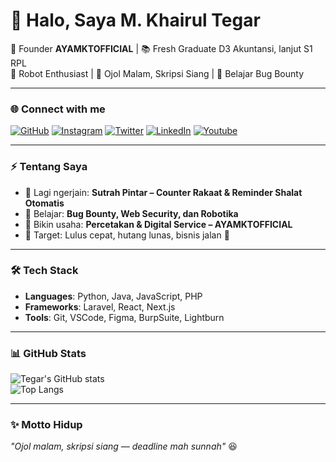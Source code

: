 # 👋 Halo, Saya M. Khairul Tegar

🐔 Founder **AYAMKTOFFICIAL** | 📚 Fresh Graduate D3 Akuntansi, lanjut S1 RPL  
🤖 Robot Enthusiast | 🛵 Ojol Malam, Skripsi Siang | 🎯 Belajar Bug Bounty  

---

### 🌐 Connect with me
[![GitHub](https://img.shields.io/badge/GitHub-181717?style=for-the-badge&logo=github&logoColor=white)](https://github.com/mkhairultegar)
[![Instagram](https://img.shields.io/badge/Instagram-E4405F?style=for-the-badge&logo=instagram&logoColor=white)](https://instagram.com/mkhairultegar)
[![Twitter](https://img.shields.io/badge/Twitter-1DA1F2?style=for-the-badge&logo=twitter&logoColor=white)](https://twitter.com/mkhairultegar)
[![LinkedIn](https://img.shields.io/badge/LinkedIn-0077B5?style=for-the-badge&logo=linkedin&logoColor=white)](https://linkedin.com/in/mkhairultegar)
[![Youtube](https://img.shields.io/badge/Youtube-FF0000?style=for-the-badge&logo=linkedin&logoColor=white)](https://youtube.com/mkhairultegar)


---

### ⚡ Tentang Saya
- 🔭 Lagi ngerjain: **Sutrah Pintar – Counter Rakaat & Reminder Shalat Otomatis**  
- 🌱 Belajar: **Bug Bounty, Web Security, dan Robotika**  
- 💼 Bikin usaha: **Percetakan & Digital Service – AYAMKTOFFICIAL**  
- 🎯 Target: Lulus cepat, hutang lunas, bisnis jalan 🚀  

---

### 🛠️ Tech Stack
- **Languages**: Python, Java, JavaScript, PHP  
- **Frameworks**: Laravel, React, Next.js  
- **Tools**: Git, VSCode, Figma, BurpSuite, Lightburn  

---

### 📊 GitHub Stats
![Tegar's GitHub stats](https://github-readme-stats.vercel.app/api?username=mkhairultegar&show_icons=true&theme=tokyonight)  
![Top Langs](https://github-readme-stats.vercel.app/api/top-langs/?username=mkhairultegar&layout=compact&theme=tokyonight)

---

### ✨ Motto Hidup
_"Ojol malam, skripsi siang — deadline mah sunnah"_ 😆  
